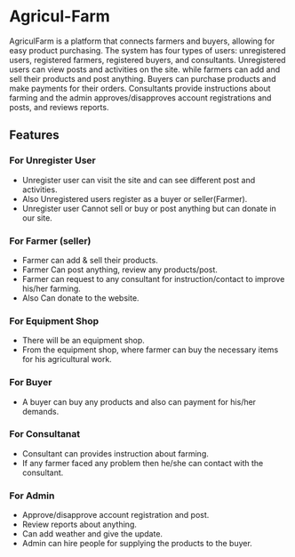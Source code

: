 # Agricul-Farm

AgriculFarm is a platform that connects farmers and buyers, allowing for easy product purchasing. The system has four types of users: unregistered users, registered farmers, registered buyers, and consultants. Unregistered users can view posts and activities on the site. while farmers can add and sell their products and post anything. Buyers can purchase products and make payments for their orders. Consultants provide instructions about farming and the admin approves/disapproves account registrations and posts, and reviews reports.

## Features

### For Unregister User
- Unregister user can visit the site and can see different post and activities. 
- Also Unregistered users register as a buyer or seller(Farmer).
- Unregister user Cannot  sell or buy or post anything but can donate in our site.

### For Farmer (seller)
- Farmer can add & sell their products. 
- Farmer Can post anything, review any products/post. 
- Farmer can request to any consultant for instruction/contact to improve his/her farming. 
- Also Can donate to the website.

### For Equipment Shop
- There will be an equipment shop.
- From the equipment shop, where farmer can buy the necessary items for his agricultural work.

### For Buyer
- A buyer can buy any products and also can payment for his/her demands.

### For Consultanat
- Consultant can provides instruction about farming. 
- If any farmer faced any problem then he/she can contact with the consultant.

### For Admin
- Approve/disapprove account registration and post. 
- Review reports about anything. 
- Can add weather and give the update. 
- Admin can hire people for supplying the products to the buyer.
